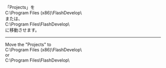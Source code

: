 「Projects」を  
C:\Program Files (x86)\FlashDevelop\  
または、  
C:\Program Files\FlashDevelop\  
に移動させます。

---

Move the "Projects" to  
C:\Program Files (x86)\FlashDevelop\  
or  
C:\Program Files\FlashDevelop\  

